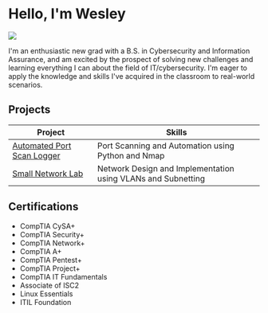# Hello, I'm Wesley
<a href="https://linkedin.com/in/wesleykoweek/"><img src="https://img.shields.io/badge/-LinkedIn-0072b1?&style=for-the-badge&logo=linkedin&logoColor=white" /></a>

I'm an enthusiastic new grad with a B.S. in Cybersecurity and Information Assurance, and am excited by the prospect of solving new challenges and learning everything I can about the field of IT/cybersecurity. I'm eager to apply the knowledge and skills I've acquired in the classroom to real-world scenarios.

## Projects

| Project                                       | Skills                     |
|-----------------------------------------------|----------------------------|
|  <a href="https://github.com/WesleyKProfile/Automated-Port-Scan-Logger">Automated Port Scan Logger</a>|Port Scanning and Automation using Python and Nmap|
|  <a href="https://github.com/WesleyKProfile/Small-Network-Lab">Small Network Lab</a>|Network Design and Implementation using VLANs and Subnetting|

## Certifications

- CompTIA CySA+
- CompTIA Security+
- CompTIA Network+
- CompTIA A+
- CompTIA Pentest+
- CompTIA Project+
- CompTIA IT Fundamentals
- Associate of ISC2
- Linux Essentials
- ITIL Foundation
